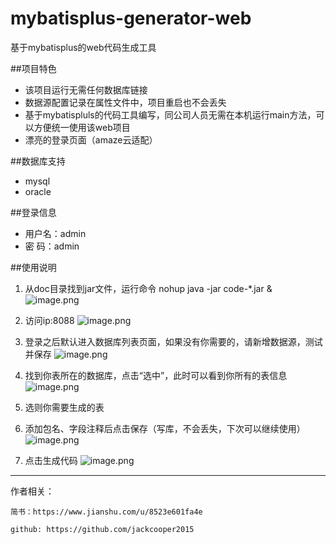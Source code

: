 # mybatisplus-generator-web
基于mybatisplus的web代码生成工具

##项目特色
- 该项目运行无需任何数据库链接
- 数据源配置记录在属性文件中，项目重启也不会丢失
- 基于mybatispluls的代码工具编写，同公司人员无需在本机运行main方法，可以方便统一使用该web项目
- 漂亮的登录页面（amaze云适配）

##数据库支持
* mysql
* oracle

##登录信息
* 用户名：admin
* 密  码：admin


##使用说明
1. 从doc目录找到jar文件，运行命令 nohup java -jar code-*.jar &
![image.png](https://upload-images.jianshu.io/upload_images/3710706-23fbd71878ec41fe.png?imageMogr2/auto-orient/strip%7CimageView2/2/w/1240)

2. 访问ip:8088
![image.png](https://upload-images.jianshu.io/upload_images/3710706-6cec5c85b906637c.png?imageMogr2/auto-orient/strip%7CimageView2/2/w/1240)

2. 登录之后默认进入数据库列表页面，如果没有你需要的，请新增数据源，测试并保存
![image.png](https://upload-images.jianshu.io/upload_images/3710706-617d979cd469b4b4.png?imageMogr2/auto-orient/strip%7CimageView2/2/w/1240)

4. 找到你表所在的数据库，点击“选中”，此时可以看到你所有的表信息
![image.png](https://upload-images.jianshu.io/upload_images/3710706-54390840abcc4dfb.png?imageMogr2/auto-orient/strip%7CimageView2/2/w/1240)

6. 选则你需要生成的表
7. 添加包名、字段注释后点击保存（写库，不会丢失，下次可以继续使用）
![image.png](https://upload-images.jianshu.io/upload_images/3710706-4c5a74f4ecba782f.png?imageMogr2/auto-orient/strip%7CimageView2/2/w/1240)

8. 点击生成代码
![image.png](https://upload-images.jianshu.io/upload_images/3710706-a3ed843e9ec73e15.png?imageMogr2/auto-orient/strip%7CimageView2/2/w/1240)

---
作者相关：
    
    简书：https://www.jianshu.com/u/8523e601fa4e
    
    github: https://github.com/jackcooper2015